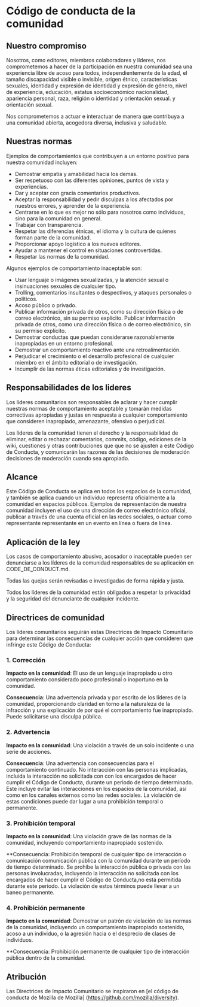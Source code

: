 # Código de conducta de la comunidad

## Nuestro compromiso

Nosotros, como editores, miembros colaboradores y líderes, nos comprometemos a hacer de la participación en nuestra
comunidad sea una experiencia libre de acoso para todos, independientemente de la edad, el tamaño
discapacidad visible o invisible, origen étnico, características sexuales, identidad y expresión de
identidad y expresión de género, nivel de experiencia, educación, estatus socioeconómico
nacionalidad, apariencia personal, raza, religión o identidad y orientación sexual.
y orientación sexual.

Nos comprometemos a actuar e interactuar de manera que contribuya a una comunidad abierta, acogedora
diversa, inclusiva y saludable.

## Nuestras normas

Ejemplos de comportamientos que contribuyen a un entorno positivo para nuestra
comunidad incluyen:

* Demostrar empatía y amabilidad hacia los demas.
* Ser respetuoso con las diferentes opiniones, puntos de vista y experiencias.
* Dar y aceptar con gracia comentarios productivos.
* Aceptar la responsabilidad y pedir disculpas a los afectados por nuestros errores,
  y aprender de la experiencia.
* Centrarse en lo que es mejor no sólo para nosotros como individuos, sino para la
  comunidad en general.
* Trabajar con transparencia.
* Respetar las diferencias étnicas, el idioma y la cultura de quienes forman parte de la comunidad.
* Proporcionar apoyo logístico a los nuevos editores.
* Ayudar a mantener el control en situaciones controvertidas.
* Respetar las normas de la comunidad.

Algunos ejemplos de comportamiento inaceptable son:

* Usar lenguaje o imágenes sexualizadas, y la atención sexual o insinuaciones sexuales de cualquier tipo.
* Trolling, comentarios insultantes o despectivos, y ataques personales o políticos.
* Acoso público o privado.
* Publicar información privada de otros, como su dirección física o de correo electrónico, sin su permiso explícito.
  Publicar información privada de otros, como una dirección física o de correo electrónico, sin su permiso explícito.
* Demostrar conductas que puedan considerarse razonablemente inapropiadas en un entorno profesional.
* Demostrar un comportamiento reactivo ante una retroalimentación.
* Perjudicar el crecimiento o el desarrollo profesional de cualquier miembro en el ámbito editorial o de investigación.
* Incumplir de las normas éticas editoriales y de investigación.


## Responsabilidades de los lideres

Los líderes comunitarios son responsables de aclarar y hacer cumplir nuestras normas de
comportamiento aceptable y tomarán medidas correctivas apropiadas y justas en
respuesta a cualquier comportamiento que consideren inapropiado, amenazante, ofensivo
o perjudicial.

Los líderes de la comunidad tienen el derecho y la responsabilidad de eliminar, editar o rechazar
comentarios, commits, código, ediciones de la wiki, cuestiones y otras contribuciones que
que no se ajusten a este Código de Conducta, y comunicarán las razones de las decisiones de moderación
decisiones de moderación cuando sea apropiado.

## Alcance

Este Código de Conducta se aplica en todos los espacios de la comunidad, y también se aplica cuando
un individuo representa oficialmente a la comunidad en espacios públicos.
Ejemplos de representación de nuestra comunidad incluyen el uso de una dirección de correo electrónico oficial,
publicar a través de una cuenta oficial en las redes sociales, o actuar como representante
representante en un evento en línea o fuera de línea.

## Aplicación de la ley

Los casos de comportamiento abusivo, acosador o inaceptable pueden ser
denunciarse a los líderes de la comunidad responsables de su aplicación en
CODE_DE_CONDUCT.md.

Todas las quejas serán revisadas e investigadas de forma rápida y justa.

Todos los líderes de la comunidad están obligados a respetar la privacidad y la seguridad del
denunciante de cualquier incidente.

## Directrices de comunidad

Los líderes comunitarios seguirán estas Directrices de Impacto Comunitario para determinar
las consecuencias de cualquier acción que consideren que infringe este Código de Conducta:

### 1. Corrección

**Impacto en la comunidad**: El uso de un lenguaje inapropiado u otro comportamiento considerado
poco profesional o inoportuno en la comunidad.

**Consecuencia**: Una advertencia privada y por escrito de los líderes de la comunidad, proporcionando
claridad en torno a la naturaleza de la infracción y una explicación de por qué el
comportamiento fue inapropiado. Puede solicitarse una disculpa pública.

### 2. Advertencia

**Impacto en la comunidad**: Una violación a través de un solo incidente o una serie
de acciones.

**Consecuencia**: Una advertencia con consecuencias para el comportamiento continuado. No
interacción con las personas implicadas, incluida la interacción no solicitada con
con los encargados de hacer cumplir el Código de Conducta, durante un periodo de tiempo determinado. Este
incluye evitar las interacciones en los espacios de la comunidad, así como en los canales externos
como las redes sociales. La violación de estas condiciones puede dar lugar a una prohibición temporal o
permanente.

### 3. Prohibición temporal

**Impacto en la comunidad**: Una violación grave de las normas de la comunidad, incluyendo
comportamiento inapropiado sostenido.

**Consecuencia: Prohibición temporal de cualquier tipo de interacción o comunicación
comunicación pública con la comunidad durante un período de tiempo determinado. 
Se prohíbe la interacción pública o privada con las personas involucradas, incluyendo la interacción no solicitada
con los encargados de hacer cumplir el Código de Conducta,no está permitida durante este periodo.
La violación de estos términos puede llevar a un baneo permanente.

### 4. Prohibición permanente

**Impacto en la comunidad**: Demostrar un patrón de violación de las normas de la comunidad, incluyendo un comportamiento inapropiado sostenido, acoso a un
individuo, o la agresión hacia o el desprecio de clases de individuos.

**Consecuencia: Prohibición permanente de cualquier tipo de interacción pública dentro de
la comunidad.

## Atribución

Las Directrices de Impacto Comunitario se inspiraron en [el código de conducta de Mozilla
de Mozilla] (https://github.com/mozilla/diversity).

